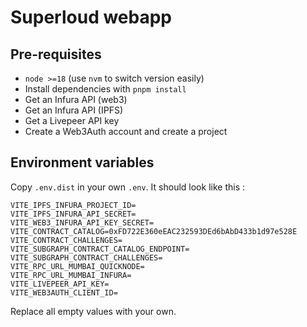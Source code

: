 # Superloud webapp

## Pre-requisites

- `node >=18` (use `nvm` to switch version easily)
- Install dependencies with `pnpm install`
- Get an Infura API (web3)
- Get an Infura API (IPFS)
- Get a Livepeer API key
- Create a Web3Auth account and create a project

## Environment variables

Copy `.env.dist` in your own `.env`.
It should look like this :

```
VITE_IPFS_INFURA_PROJECT_ID=
VITE_IPFS_INFURA_API_SECRET=
VITE_WEB3_INFURA_API_KEY_SECRET=
VITE_CONTRACT_CATALOG=0xFD722E360eEAC232593DEd6bAbD433b1d97e528E
VITE_CONTRACT_CHALLENGES=
VITE_SUBGRAPH_CONTRACT_CATALOG_ENDPOINT=
VITE_SUBGRAPH_CONTRACT_CHALLENGES=
VITE_RPC_URL_MUMBAI_QUICKNODE=
VITE_RPC_URL_MUMBAI_INFURA=
VITE_LIVEPEER_API_KEY=
VITE_WEB3AUTH_CLIENT_ID=
```

Replace all empty values with your own.
